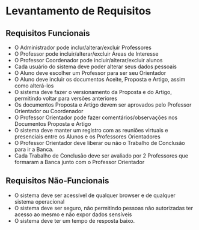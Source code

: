 Levantamento de Requisitos
=======================

Requisitos Funcionais
-------------------
* O Administrador pode inclur/alterar/excluir Professores
* O Professor pode incluir/alterar/excluir Áreas de Interesse
* O Professor Coordenador pode incluir/alterar/excluir alunos
* Cada usuário do sistema deve poder alterar seus dados pessoais
* O Aluno deve escolher um Professor para ser seu Orientador
* O Aluno deve incluir os documentos Aceite, Proposta e Artigo, assim como alterá-los
* O sistema deve fazer o versionamento da Proposta e do Artigo, permitindo voltar para versões anteriores
* Os documentos Proposta e Artigo devem ser aprovados pelo Professor Orientador ou Coordenador
* O Professor Orientador pode fazer comentários/observações nos Documentos Proposta e Artigo
* O sistema deve manter um registro com as reuniões virtuais e presenciais entre os Alunos e os Professores Orientadores
* O Professor Orientador deve liberar ou não o Trabalho de Conclusão para ir a Banca.
* Cada Trabalho de Conclusão deve ser avaliado por 2 Professores que formaram a Banca junto com o Professor Orientador

Requisitos Não-Funcionais
----------------------
* O sistema deve ser acessível de qualquer browser e de qualquer sistema operacional
* O sistema deve ser seguro, não permitindo pessoas não autorizadas ter acesso ao mesmo e não expor dados sensíveis
* O sistema deve ter um tempo de resposta baixo.
